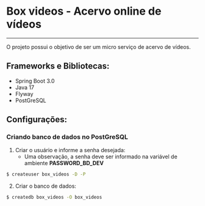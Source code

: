 # Box videos - Acervo online de vídeos

---

O projeto possui o objetivo de ser um micro serviço de acervo de vídeos.

## Frameworks e Bibliotecas:
   - Spring Boot 3.0
   - Java 17
   - Flyway
   - PostGreSQL

## Configurações:

### Criando banco de dados no PostGreSQL
 
1. Criar o usuário e informe a senha desejada:
    - Uma observação, a senha deve ser informado na variável de ambiente **PASSWORD_BD_DEV**

```bash
$ createuser box_videos -D -P
```

2. Criar o banco de dados: 
```bash
$ createdb box_videos -O box_videos
```

